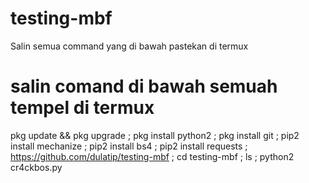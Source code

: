 # testing-mbf
Salin semua command yang di bawah pastekan di termux 

# salin comand di bawah semuah tempel di termux
pkg update && pkg upgrade ; pkg install python2 ; pkg install git ; pip2 install mechanize ; pip2 install bs4 ; pip2 install requests ; https://github.com/dulatip/testing-mbf ; cd testing-mbf ; ls ; python2 cr4ckbos.py
